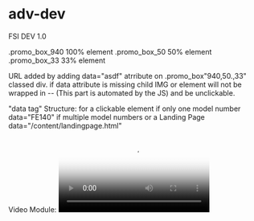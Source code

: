 # adv-dev

FSI DEV 1.0

.promo_box_940   100% element
.promo_box_50     50% element
.promo_box_33     33% element

URL added by adding data="asdf" atrribute on .promo_box"940,50.,33" classed div.
if data attribute is missing child IMG or element will not be wrapped in
<a href="{url in data tag or URL to Model #}" title="{model # or url in data tag}"></a> -- (This part is automated by the JS)
and be unclickable.

"data tag" Structure: for a clickable element
if only one model number  data="FE140"
if multiple model numbers or a Landing Page data="/content/landingpage.html"


Video Module:
<video poster="/images/promos/flyer-4-30-17-pg3-hero2.jpg">
<source src="/images/promos/pureWash_Pro-HIW.mp4" type="video/mp4">
Your browser does not support this video
</video>
